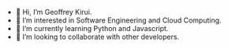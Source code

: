 - 👋 Hi, I’m Geoffrey Kirui.
- 👀 I’m interested in Software Engineering and Cloud Computing.
- 🌱 I’m currently learning Python and Javascript.
- 💞️ I’m looking to collaborate with other developers.


<!---
JeffKirui/JeffKirui is a ✨ special ✨ repository because its `README.md` (this file) appears on your GitHub profile.
You can click the Preview link to take a look at your changes.
--->
